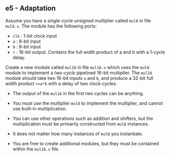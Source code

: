 e5 - Adaptation
---------------

Assume you have a *single-cycle* unsigned multiplier called `mul8`
in file `mul8.v`. The module has the following ports:

- `clk` : 1-bit clock input
- `a` : 8-bit input
- `b` : 8-bit input
- `r` : 16-bit output. Contains the full width product of a and b with a 1-cycle delay.

Create a new module called `mul16` in file `mul16.v` which uses the `mul8`
module to implement a *two-cycle* pipelined 16-bit multiplier. The `mul16` module
should take two 16-bit inputs `a` and `b`, and produce a 32-bit full
width product `r=a*b` with a delay of two clock-cycles.

-  The output of the `mul16` in the first two cycles can be anything.

-  You must use the multiplier `mul8` to implement the multiplier, and
   cannot use built-in multiplication.

-  You can use other operations such as addition and shifters, but the
   multiplication must be primarily constructed from `mul8` instances.

-  It does not matter how many instances of `mul8` you instantiate.

-  You are free to create additional modules, but
   they must be contained within the `mul16.v` file.
